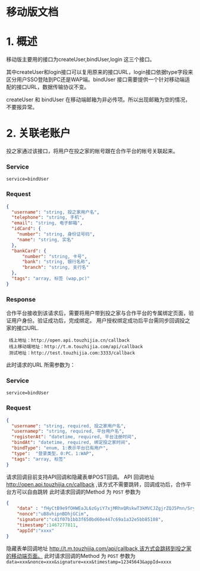 # 移动版文档

# 1. 概述

移动版主要用的接口为createUser,bindUser,login 这三个接口。

其中createUser和login接口可以复用原来的接口URL，login接口依据type字段来区分用户SSO登陆到PC还是WAP端。bindUser 接口需要提供一个针对移动端适配的接口URL，数据传输协议不变。

createUser 和 bindUser 在移动端邮箱为非必传项。所以出现邮箱为空的情况，不要报异常。


# 2. 关联老账户

投之家通过该接口，将用户在投之家的帐号跟在合作平台的帐号关联起来。

### Service

`service=bindUser`

### Request

```json
{
  "username": "string, 投之家用户名",
  "telephone": "string, 手机",
  "email": "string, 电子邮箱",
  "idCard": {
    "number": "string, 身份证号码",
    "name": "string, 实名"
  },
  "bankCard": {
	  "number": "string, 卡号",
	  "bank": "string, 银行名称",
	  "branch": "string, 支行名"
  },
  "tags": "array, 标签 (wap,pc)"
}
```

### Response

合作平台接收到该请求后，需要将用户带到投之家与合作平台的专属绑定页面，验证用户身份。验证成功后，完成绑定。
用户授权绑定成功后平台需同步回调投之家的接口URL.

	 线上地址：http://open.api.touzhijia.cn/callback
	 线上移动端地址：http://t.m.touzhijia.com/api/callback
	 测试地址：http://test.touzhijia.com:3333/callback

此时请求的URL 所需参数为：
### Service
`service=bindUser`
### Request
```json
{
  "username": "string, required, 投之家用户名",
  "usernamep": "string, required, 平台用户名",
  "registerAt": "datetime, required, 平台注册时间",
  "bindAt": "datetime, required, 绑定投之家时间",
  "bindType": "enum, 1:表示平台已有用户",
  "type":  "登录类型，0:PC，1:WAP",
  "tags": "array, 标签"
}
```


请求回调目前支持API回调和隐藏表单POST回调。
API 回调地址 http://open.api.touzhijia.cn/callback ,该方式不需要跳转，回调成功后，合作平台方可以自由跳转
此时请求回调的Method 为 `POST` 参数为
```json
{
	"data" : "fHyCtB9e9fOHWEaJL6zGyiY7xjMRhxQRskwT3kMVCJZgjrZQJ5Pnn/Sryw2+TT/rCDzt6R9b1w9Z1n6u3lpJ/g==",
	"nonce":"uB8vhipnBDhjGCim",
	"signature":"c41f07b1bb3f650bd60e447c69a1a32e5bb85108",
	"timestamp":1467277811,
	"appId":"xxxx"
}
```

隐藏表单回调地址 http://t.m.touzhijia.com/api/callback,该方式会跳转到投之家的移动端页面。
此时请求回调的Method 为 `POST` 参数为
`data=xxx&nonce=xxx&signature=xxx&timestamp=12345643&appId=xxxx`

